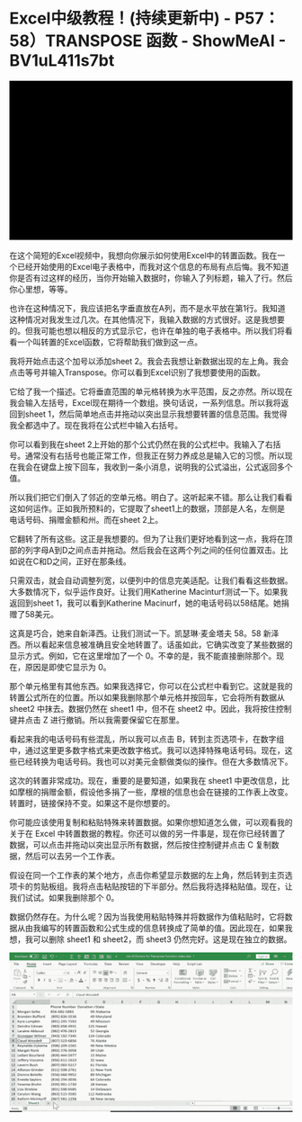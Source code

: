 # Excel中级教程！(持续更新中) - P57：58）TRANSPOSE 函数 - ShowMeAI - BV1uL411s7bt

![](img/4e0c4151899b0846d3c3ed521e07f901_0.png)

在这个简短的Excel视频中，我想向你展示如何使用Excel中的转置函数。我在一个已经开始使用的Excel电子表格中，而我对这个信息的布局有点后悔。我不知道你是否有过这样的经历，当你开始输入数据时，你输入了列标题，输入了行。然后你心里想，等等。

也许在这种情况下，我应该把名字垂直放在A列，而不是水平放在第1行。我知道这种情况对我发生过几次。在其他情况下，我输入数据的方式很好。这是我想要的。但我可能也想以相反的方式显示它，也许在单独的电子表格中。所以我们将看看一个叫转置的Excel函数，它将帮助我们做到这一点。

我将开始点击这个加号以添加sheet 2。我会去我想让新数据出现的左上角。我会点击等号并输入Transpose。你可以看到Excel识别了我想要使用的函数。

它给了我一个描述。它将垂直范围的单元格转换为水平范围，反之亦然。所以现在我会输入左括号，Excel现在期待一个数组。换句话说，一系列信息。所以我将返回到sheet 1，然后简单地点击并拖动以突出显示我想要转置的信息范围。我觉得我全都选中了。现在我将在公式栏中输入右括号。

你可以看到我在sheet 2上开始的那个公式仍然在我的公式栏中。我输入了右括号。通常没有右括号也能正常工作，但我正在努力养成总是输入它的习惯。所以现在我会在键盘上按下回车，我收到一条小消息，说明我的公式溢出，公式返回多个值。

所以我们把它们倒入了邻近的空单元格。明白了。这听起来不错。那么让我们看看这如何运作。正如我所预料的，它提取了sheet1上的数据，顶部是人名，左侧是电话号码、捐赠金额和州。而在sheet 2上。

它翻转了所有这些。这正是我想要的。但为了让我们更好地看到这一点，我将在顶部的列字母A到D之间点击并拖动。然后我会在这两个列之间的任何位置双击。比如说在C和D之间，正好在那条线。

只需双击，就会自动调整列宽，以便列中的信息完美适配。让我们看看这些数据。大多数情况下，似乎运作良好。让我们用Katherine Macinturf测试一下。如果我返回到sheet 1，我可以看到Katherine Macinurf，她的电话号码以58结尾。她捐赠了58美元。

这真是巧合，她来自新泽西。让我们测试一下。凯瑟琳·麦金塔夫 58。58 新泽西。所以看起来信息被准确且安全地转置了。话虽如此，它确实改变了某些数据的显示方式。例如，它在这里增加了一个 0。不幸的是，我不能直接删除那个。现在，原因是即使它显示为 0。

那个单元格里有其他东西。如果我选择它，你可以在公式栏中看到它。这就是我的转置公式所在的位置。所以如果我删除那个单元格并按回车，它会将所有数据从 sheet2 中抹去。数据仍然在 sheet1 中，但不在 sheet2 中。因此，我将按住控制键并点击 Z 进行撤销。所以我需要保留它在那里。

看起来我的电话号码有些混乱，所以我可以点击 B，转到主页选项卡，在数字组中，通过这里更多数字格式来更改数字格式。我可以选择特殊电话号码。现在，这些已经转换为电话号码。我也可以对美元金额做类似的操作。但在大多数情况下。

这次的转置非常成功。现在，重要的是要知道，如果我在 sheet1 中更改信息，比如摩根的捐赠金额，假设他多捐了一些，摩根的信息也会在链接的工作表上改变。转置时，链接保持不变。如果这不是你想要的。

你可能应该使用复制和粘贴特殊来转置数据。如果你想知道怎么做，可以观看我的关于在 Excel 中转置数据的教程。你还可以做的另一件事是，现在你已经转置了数据，可以点击并拖动以突出显示所有数据，然后按住控制键并点击 C 复制数据，然后可以去另一个工作表。

假设在同一个工作表的某个地方，点击你希望显示数据的左上角，然后转到主页选项卡的剪贴板组。我将点击粘贴按钮的下半部分。然后我将选择粘贴值。现在，让我们试试。如果我删除那个 0。

数据仍然存在。为什么呢？因为当我使用粘贴特殊并将数据作为值粘贴时，它将数据从由我编写的转置函数和公式生成的信息转换成了简单的值。因此现在，如果我想，我可以删除 sheet1 和 sheet2，而 sheet3 仍然完好。这是现在独立的数据。

![](img/4e0c4151899b0846d3c3ed521e07f901_2.png)
